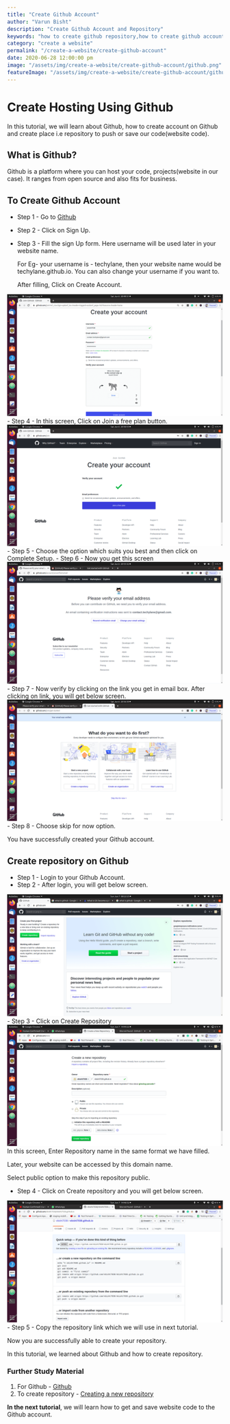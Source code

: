 ```yaml
---
title: "Create Github Account"
author: "Varun Bisht"
description: "Create Github Account and Repository"
keywords: "how to create github repository,how to create github account and repository,git account setup,create git repository on github"
category: "create a website"
permalink: "/create-a-website/create-github-account"
date: 2020-06-28 12:00:00 pm
image: "/assets/img/create-a-website/create-github-account/github.png"
featureImage: "/assets/img/create-a-website/create-github-account/github.png"
---
```

# Create Hosting Using Github

In this tutorial, we will learn about Github, how to create account on Github and create place i.e repository to push or save our code(website code).

## What is Github?
Github is a platform where you can host your code, projects(website in our case).
It ranges from open source and also fits for business.

## To Create Github Account

- Step 1 - Go to [Github](https://github.com "Github")
- Step 2 - Click on Sign Up.
- Step 3 - Fill the sign Up form. Here username will be used later in your website name.

   For Eg- your username is - techylane, then your website name would be techylane.github.io. You can also change your username if you want to.

   After filling, Click on Create Account.
<div class="imgCont">
  <img class="object-fit" alt="Create Account Screen" title="Create Account Screen" src="/assets/img/create-a-website/create-github-account/create-account-screen.png"/>
</div>
- Step 4 - In this screen, Click on Join a free plan button.
<div class="imgCont">
  <img class="object-fit" alt="Join Free Plan" title="Join Free Plan" src="/assets/img/create-a-website/create-github-account/join-free-plan.png"/>
</div>
- Step 5 - Choose the option which suits you best and then click on Complete Setup.
- Step 6 - Now you get this screen
<div class="imgCont">
  <img class="object-fit" alt="Verify Email Address" title="Verify Email Address" src="/assets/img/create-a-website/create-github-account/verify-email-address.png"/>
</div>
- Step 7 - Now verify by clicking on the link you get in email box. After clicking on link, you will get below screen.
<div class="imgCont">
  <img class="object-fit" alt="GitHub Skip Now" title="GitHub Skip Now" src="/assets/img/create-a-website/create-github-account/github-skip-now.png"/>
</div>
- Step 8 - Choose skip for now option.

You have successfully created your Github account.

## Create repository on Github

- Step 1 - Login to your Github Account.
- Step 2 - After login, you will get below screen.
<div class="imgCont">
  <img class="object-fit" alt="GitHub Homepage" title="GitHub Homepage" src="/assets/img/create-a-website/create-github-account/github-homepage.png"/>
</div>
- Step 3 - Click on Create Repository
<div class="imgCont">
  <img class="object-fit" alt="Create Repository Screen" title="Create Repository Screen" src="/assets/img/create-a-website/create-github-account/create_repository_screen.png"/>
</div>
In this screen, Enter Repository name in the same format we have filled.

  Later, your website can be accessed by this domain name.

  Select public option to make this repository public.
- Step 4 - Click on Create repository and you will get below screen.
<div class="imgCont">
  <img class="object-fit" alt="Repository Download Screen" title="Repository Download Screen" src="/assets/img/create-a-website/create-github-account/repostiory-download-screen.png"/>
</div>
- Step 5 - Copy the repository link which we will use in next tutorial.

Now you are successfully able to create your repository.

In this tutorial, we learned about Github and how to create repository.

### Further Study Material
1. For Github - [Github](https://github.com "For GitHub")
2. To create repository - [Creating a new repository](https://help.github.com/en/enterprise/2.13/user/articles/creating-a-new-repository "To create Repository")


**In the next tutorial**, we will learn how to get and save website code to the Github account.
